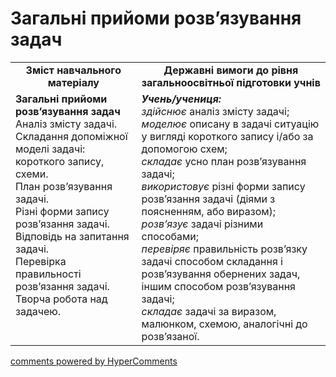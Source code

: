 <div id="hypercomments_widget" class="js-hypercomments-widget invisible"></div>

# Загальні прийоми розв’язування задач
<table>
  <tr>
    <td width="40%" align="center"><b>Зміст навчального матеріалу<b></td>
    <td width="60%" align="center"><b>Державні вимоги до рівня загальноосвітньої підготовки учнів</b></td>
  </tr>
  <tr>
    <td width="40%" style="vertical-align:top !important;"><b>Загальні прийоми розв’язування задач</b><br>
Аналіз змісту задачі.<br>
Складання допоміжної моделі задачі: короткого запису, схеми.<br>
План розв’язування задачі.<br>
Різні форми запису розв’язання задачі.<br>
Відповідь на запитання задачі.<br>
Перевірка правильності розв’язання задачі.<br>
Творча робота над задачею.<br></td>
    <td width="60%" style="vertical-align:top !important;"><i><b>Учень/учениця:</b></i><br>
<i>здійснює</i> аналіз змісту задачі;<br>
<i>моделює</i> описану в задачі ситуацію у вигляді короткого запису і/або за допомогою схем; <br>
<i>складає</i> усно план розв’язування задачі;<br>
<i>використовує</i> різні форми запису розв’язання задачі (діями з поясненням, або виразом);<br> 
<i>розв’язує</i> задачі різними способами;<br>
<i>перевіряє</i> правильність розв’язку задачі способом складання і розв’язування обернених задач, іншим способом розв’язування задачі;<br>
<i>складає</i> задачі за виразом, малюнком, схемою, аналогічні до розв’язаної.<br></td>
  </tr>
</table>

<div class="js-hypercomments-container">
    <a href="http://hypercomments.com" class="hc-link" title="comments widget">comments powered by HyperComments</a>
</div>